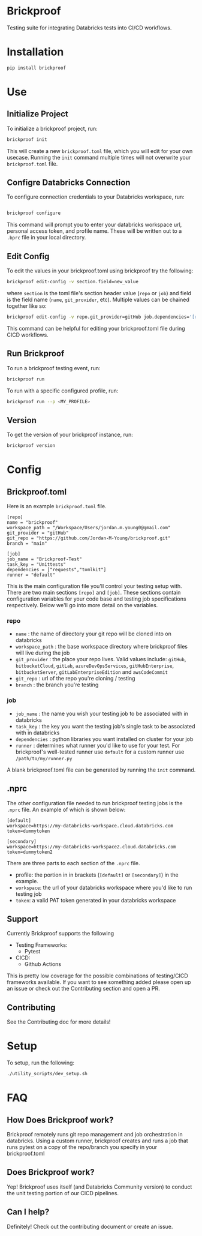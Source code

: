 # Brickproof

Testing suite for integrating Databricks tests into CI/CD workflows.


# Installation

```sh
pip install brickproof
```

# Use

## Initialize Project

To initialize a brickproof project, run:

```sh
brickproof init
```

This will create a new `brickproof.toml` file, which you will edit for your own usecase. Running the `init` command multiple times will not overwrite your `brickproof.toml` file.


## Configre Databricks Connection

To configure connection credentials to your Databricks workspace, run:

```sh

brickproof configure

```

This command will prompt you to enter your databricks workspace url, personal access token, and profile name. These
will be written out to a `.bprc` file in your local directory. 

## Edit Config

To edit the values in your brickproof.toml using brickproof try the following:

```sh
brickproof edit-config -v section.field=new_value
```

where `section` is the toml file's section header value (`repo` or `job`) and field is the field name (`name`, `git_provider`, etc). Multiple values can be chained together like so:

```sh
brickproof edit-config -v repo.git_provider=gitHub job.dependencies='[requests,tomlkit,pydantic]'
```

This command can be helpful for editing your brickproof.toml file during CICD workflows.


## Run Brickproof

To run a brickproof testing event, run:

```sh
brickproof run
```

To run with a specific configured profile, run:

```sh
brickproof run --p <MY_PROFILE>
```

## Version

To get the version of your brickproof instance, run:

```sh
brickproof version

```


# Config

## Brickproof.toml

Here is an example `brickproof.toml` file. 

```
[repo]
name = "brickproof"
workspace_path = "/Workspace/Users/jordan.m.young0@gmail.com"
git_provider = "gitHub"
git_repo = "https://github.com/Jordan-M-Young/brickproof.git"
branch = "main"

[job]
job_name = "Brickproof-Test"
task_key = "Unittests"
dependencies = ["requests","tomlkit"]
runner = "default"
```
This is the main configuration file you'll control your testing setup with.
There are two main sections `[repo]` and `[job]`. These sections contain configuration variables for your code base and 
testing job specifications respectively. Below we'll go into more detail on the variables.

### repo

- `name` : the name of directory your git repo will be cloned into on databricks
- `workspace_path` : the base workspace directory where brickproof files will live during the job
- `git_provider` : the place your repo lives. Valid values include: `gitHub`, `bitbucketCloud`, `gitLab`, `azureDevOpsServices`, `gitHubEnterprise`, `bitbucketServer`, `gitLabEnterpriseEdition` and `awsCodeCommit`
- `git_repo` : url of the repo you're cloning / testing
- `branch` : the branch you're testing

### job

- `job_name` : the name you wish your testing job to be associated with in databricks
- `task_key` : the key you want the testing job's single task to be associated with in databricks
- `dependencies` : python libraries you want installed on cluster for your job
- `runner` : determines what runner you'd like to use for your test. For brickproof's well-tested runner use `default` for a custom runner use `/path/to/my/runner.py`

A blank brickproof.toml file can be generated by running the `init` command.

## .nprc

The other configuration file needed to run brickproof testing jobs is the `.nprc` file. An example of which is shown below:

```
[default]
workspace=https://my-databricks-workspace.cloud.databricks.com
token=dummytoken

[secondary]
workspace=https://my-databricks-workspace2.cloud.databricks.com
token=dummytoken2
```

There are three parts to each section of the `.nprc` file. 

- profile: the portion in in brackets (`[default]` or `[secondary]`) in the example.
- `workspace`: the url of your databricks workspace where you'd like to run testing job
- `token`: a valid PAT token generated in your databricks workspace


## Support

Currently Brickproof supports the following

- Testing Frameworks:
    - Pytest
- CICD:
    - Github Actions

This is pretty low coverage for the possible combinations of testing/CICD frameworks available. If you want to see something added please open up an issue or check out the Contributing section and open a PR.


## Contributing

See the Contributing doc for more details!


# Setup 

To setup, run the following:

```sh
./utility_scripts/dev_setup.sh
```



# FAQ



## How Does Brickproof work?

Brickproof remotely runs git repo management and job orchestration in databricks. Using a custom runner, brickproof creates and runs a job that runs pytest on a copy of the repo/branch you specify in your brickproof.toml

## Does Brickproof work?

Yep! Brickproof uses itself (and Databricks Community version) to conduct the unit testing portion of our CICD pipelines.

## Can I help?

Definitely! Check out the contributing document or create an issue.